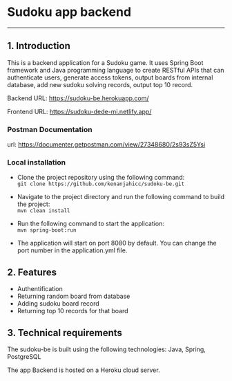 # Sudoku app backend
---
## 1. Introduction

This is a backend application for a Sudoku game. It uses Spring Boot framework and Java programming language to create RESTful APIs that can authenticate users, generate access tokens, output boards from internal database, add new sudoku solving records, output top 10 record. 

Backend URL: https://sudoku-be.herokuapp.com/ 

Frontend URL: https://sudoku-dede-mi.netlify.app/

### Postman Documentation

url: https://documenter.getpostman.com/view/27348680/2s93sZ5Ysi

### Local installation

- Clone the project repository using the following command: \
`git clone https://github.com/kenanjahicc/sudoku-be.git` 

- Navigate to the project directory and run the following command to build the project: \
`mvn clean install` 

- Run the following command to start the application: \
`mvn spring-boot:run` 

- The application will start on port 8080 by default. You can change the port number in the application.yml file.

## 2. Features

- Authentification
- Returning random board from database
- Adding sudoku board record
- Returning top 10 records for that board

## 3. Technical requirements

The sudoku-be is built using the following technologies: Java, Spring, PostgreSQL

The app Backend is hosted on a Heroku cloud server.

